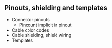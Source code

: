 ## Pinouts, shielding and templates

* Connector pinouts
  * Pincount implicit in pinout
* Cable color codes
* Cable shielding, shield wiring
* Templates
